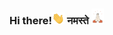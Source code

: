 <!--
**ptbhatcoder/ptbhatcoder** is a ✨ _special_ ✨ repository because its `README.md` (this file) appears on your GitHub profile.

Here are some ideas to get you started:

- 🔭 I’m currently working on ...
- 🌱 I’m currently learning ...
- 👯 I’m looking to collaborate on ...
- 🤔 I’m looking for help with ...
- 💬 Ask me about ...
- 📫 How to reach me: ...
- 😄 Pronouns: ...
- ⚡ Fun fact: ...
-->

<h3>Hi there!<img src="https://raw.githubusercontent.com/ABSphreak/ABSphreak/master/gifs/Hi.gif" width="20px"> नमस्ते <img src="https://raw.githubusercontent.com/ptbhatcoder/ptbhatcoder/main/emoji-gifs/namaste.gif" width="20px"> </h3>
